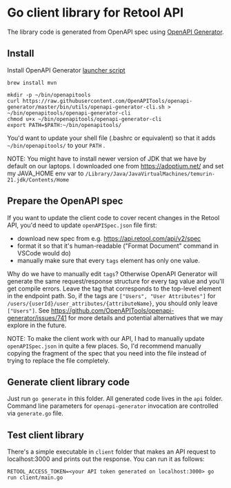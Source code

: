 # Go client library for Retool API
The library code is generated from OpenAPI spec using [OpenAPI Generator](https://openapi-generator.tech/).

## Install
Install OpenAPI Generator [launcher script](https://openapi-generator.tech/docs/installation#bash-launcher-script)
```
brew install mvn

mkdir -p ~/bin/openapitools
curl https://raw.githubusercontent.com/OpenAPITools/openapi-generator/master/bin/utils/openapi-generator-cli.sh > ~/bin/openapitools/openapi-generator-cli
chmod u+x ~/bin/openapitools/openapi-generator-cli
export PATH=$PATH:~/bin/openapitools/
```

You'd want to update your shell file (.bashrc or equivalent) so that it adds `~/bin/openapitools/` to your `PATH` .

NOTE: You might have to install newer version of JDK that we have by default on our laptops. I downloaded one from https://adoptium.net/ and set my JAVA_HOME env var to `/Library/Java/JavaVirtualMachines/temurin-21.jdk/Contents/Home`

## Prepare the OpenAPI spec
If you want to update the client code to cover recent changes in the Retool API, you'd need to update `openAPISpec.json` file first:
- download new spec from e.g. https://api.retool.com/api/v2/spec
- format it so that it's human-readable ("Format Document" command in VSCode would do)
- manually make sure that every `tags` element has only one value. 
  
Why do we have to manually edit `tags`? Otherwise OpenAPI Generator will generate the same request/response structure for every tag value and you'll get compile errors. 
Leave the tag that corresponds to the top-level element in the endpoint path. So, if the tags are `["Users", "User Attributes"]` for `/users/{userId}/user_attributes/{attributeName}`, you should only leave `["Users"]`.
See https://github.com/OpenAPITools/openapi-generator/issues/741 for more details and potential alternatives that we may explore in the future.

NOTE: To make the client work with our API, I had to manually update `openAPISpec.json` in quite a few places. So, I'd recommend manually copying the fragment of the spec that you need into the file instead of trying to replace the file completely.

## Generate client library code
Just run `go generate` in this folder. All generated code lives in the `api` folder.
Command line parameters for `openapi-generator` invocation are controlled via `generate.go` file.

## Test client library
There's a simple executable in `client` folder that makes an API request to localhost:3000 and prints out the response.
You can run it as follows:
```
RETOOL_ACCESS_TOKEN=<your API token generated on localhost:3000> go run client/main.go
```
